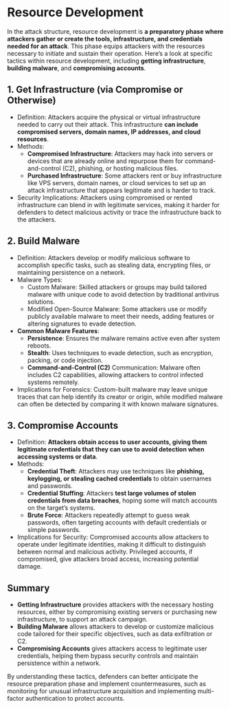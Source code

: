 <br>

# Resource Development
In the attack structure, resource development is **a preparatory phase where attackers gather or create the tools, infrastructure, and credentials needed for an attack**. This phase equips attackers with the resources necessary to initiate and sustain their operation. Here’s a look at specific tactics within resource development, including **getting infrastructure**, **building malware**, and **compromising accounts**.

## 1. Get Infrastructure (via Compromise or Otherwise)
  - Definition: Attackers acquire the physical or virtual infrastructure needed to carry out their attack. This infrastructure **can include compromised servers, domain names, IP addresses, and cloud resources**.
  - Methods:
    - **Compromised Infrastructure**: Attackers may hack into servers or devices that are already online and repurpose them for command-and-control (C2), phishing, or hosting malicious files.
    - **Purchased Infrastructure**: Some attackers rent or buy infrastructure like VPS servers, domain names, or cloud services to set up an attack infrastructure that appears legitimate and is harder to track.
  - Security Implications: Attackers using compromised or rented infrastructure can blend in with legitimate services, making it harder for defenders to detect malicious activity or trace the infrastructure back to the attackers.

## 2. Build Malware
  - Definition: Attackers develop or modify malicious software to accomplish specific tasks, such as stealing data, encrypting files, or maintaining persistence on a network.
  - Malware Types:
    - Custom Malware: Skilled attackers or groups may build tailored malware with unique code to avoid detection by traditional antivirus solutions.
    - Modified Open-Source Malware: Some attackers use or modify publicly available malware to meet their needs, adding features or altering signatures to evade detection.
  - **Common Malware Features**:
    - **Persistence**: Ensures the malware remains active even after system reboots.
    - **Stealth**: Uses techniques to evade detection, such as encryption, packing, or code injection.
    - **Command-and-Control (C2)** Communication: Malware often includes C2 capabilities, allowing attackers to control infected systems remotely.
  - Implications for Forensics: Custom-built malware may leave unique traces that can help identify its creator or origin, while modified malware can often be detected by comparing it with known malware signatures.

## 3. Compromise Accounts
  - Definition: **Attackers obtain access to user accounts, giving them legitimate credentials that they can use to avoid detection when accessing systems or data**.
  - Methods:
    - **Credential Theft**: Attackers may use techniques like **phishing, keylogging, or stealing cached credentials** to obtain usernames and passwords.
    - **Credential Stuffing**: Attackers **test large volumes of stolen credentials from data breaches**, hoping some will match accounts on the target’s systems.
    - **Brute Force**: Attackers repeatedly attempt to guess weak passwords, often targeting accounts with default credentials or simple passwords.
  - Implications for Security: Compromised accounts allow attackers to operate under legitimate identities, making it difficult to distinguish between normal and malicious activity. Privileged accounts, if compromised, give attackers broad access, increasing potential damage.

## Summary
  - **Getting Infrastructure** provides attackers with the necessary hosting resources, either by compromising existing servers or purchasing new infrastructure, to support an attack campaign.
  - **Building Malware** allows attackers to develop or customize malicious code tailored for their specific objectives, such as data exfiltration or C2.
  - **Compromising Accounts** gives attackers access to legitimate user credentials, helping them bypass security controls and maintain persistence within a network.

By understanding these tactics, defenders can better anticipate the resource preparation phase and implement countermeasures, such as monitoring for unusual infrastructure acquisition and implementing multi-factor authentication to protect accounts.  
<br>